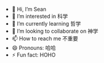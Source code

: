 - 👋 Hi, I’m Sean
- 👀 I’m interested in 科学
- 🌱 I’m currently learning 哲学
- 💞️ I’m looking to collaborate on 神学
- 📫 How to reach me 不重要
- 😄 Pronouns: 哈哈
- ⚡ Fun fact: HOHO

<!---
Sean202405/Sean202405 is a ✨ special ✨ repository because its `README.md` (this file) appears on your GitHub profile.
You can click the Preview link to take a look at your changes.
--->
